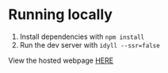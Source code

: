 # Running locally
1. Install dependencies with `npm install`
2. Run the dev server with `idyll --ssr=false`

View the hosted webpage [HERE](https://jchou8.github.io/doppler-effect/)